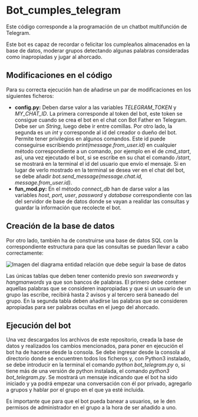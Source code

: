 # Bot_cumples_telegram

Este código corresponde a la programación de un chatbot multifunción de Telegram.

Este bot es capaz de recordar o felicitar los cumpleaños almacenados en la base de datos, moderar grupos detectando algunas palabras consideradas como inapropiadas y jugar al ahorcado.

## Modificaciones en el código
Para su correcta ejecución han de añadirse un par de modificaciones en los siguientes ficheros:
- **config.py:** Deben darse valor a las variables *TELEGRAM_TOKEN* y *MY_CHAT_ID*. La primera corresponde al token del bot, este token se consigue cuando se crea el bot en el chat con Bot Father en Telegram. Debe ser un *String*, luego debe ir entre comillas. Por otro lado, la segunda es un *int* y corresponde al id del creador o dueño del bot. Permite tener privilegios en algunos comandos. Este id puede conseguirse escribiendo *print(message.from_user.id)* en cualquier método correspondiente a un comando, por ejemplo en el de *cmd_start*, así, una vez ejecutado el bot, si se escribe en su chat el comando */start*, se mostrará en la terminal el id del usuario que envío el mensaje. Si en lugar de verlo mostrado en la terminal se desea ver en el chat del bot, se debe añadir *bot.send_message(message.chat.id, message.from_user.id)*.
- **fun_mod.py:** En el método *connect_db* han de darse valor a las variables *host*, *port*, *user*, *password* y *database* correspondiente con las del servidor de base de datos donde se vayan a realidar las consultas y guardar la información que recolecte el bot.

## Creación de la base de datos
Por otro lado, también ha de construirse una base de datos SQL con la correspondiente estructura para que las consultas se puedan llevar a cabo correctamente:

![Imagen del diagrama entidad relación que debe seguir la base de datos](https://github.com/eleeeena1204/Bot_cumples_telegram/blob/main/Diagrama%20entidad%20relación.png)

Las únicas tablas que deben tener contenido previo son *swearwords* y *hangmanwords* ya que son bancos de palabras. El primero debe contener aquellas palabras que se consideren inapropiadas y que si un usuario de un grupo las escribe, recibirá hasta 2 avisos y al tercero será baneado del grupo. En la segunda tabla deben añadirse las palabras que se consideren apropiadas para ser palabras ocultas en el juego del ahorcado.

## Ejecución del bot
Una vez descargados los archivos de este repositorio, creada la base de datos y realizados los cambios mencionados, para poner en ejecución el bot ha de hacerse desde la consola. Se debe ingresar desde la consola al directorio donde se encuentren todos los ficheros y, con Python3 instalado, se debe introducir en la terminal el comando *python bot_telegram.py* o, si tiene más de una versión de python instalada, el comando *python3 bot_telegram.py*. Se mostrará un mensaje indicando que el bot ha sido iniciado y ya podrá empezar una conversación con él por privado, agregarlo a grupos y hablar por el grupo en el que ya esté incluida. 

Es importante que para que el bot pueda banear a usuarios, se le den permisos de administrador en el grupo a la hora de ser añadido a uno.
